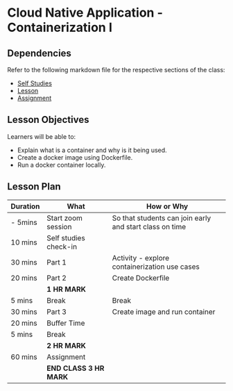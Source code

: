 # Cloud Native Application - Containerization I

## Dependencies

Refer to the following markdown file for the respective sections of the class:
- [Self Studies](./studies.md)
- [Lesson](./lesson.md)
- [Assignment](./assignment.md)

## Lesson Objectives

Learners will be able to:
- Explain what is a container and why is it being used.
- Create a docker image using Dockerfile.
- Run a docker container locally.


## Lesson Plan

|Duration|What|How or Why|
|--------|-----|-------|
|- 5mins |Start zoom session|So that students can join early and start class on time|
|10 mins|Self studies check-in||
|30 mins|Part 1| Activity - explore containerization use cases|
|20 mins|Part 2| Create Dockerfile|
||**1 HR MARK**|
|5 mins|Break|Break|
|30 mins|Part 3| Create image and run container|
|20 mins|Buffer Time||
|5 mins|Break||
||**2 HR MARK**|
|60 mins|Assignment|
||**END CLASS 3 HR MARK**|

